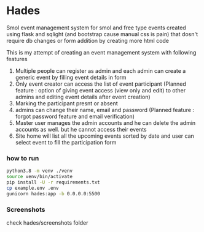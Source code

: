 # Hades 

Smol event management system for smol and free type events created using flask and sqlight (and bootstrap cause manual css is pain) that dosn't require db changes or form addition by creating more html code

This is my attempt of creating an event management system with following features

1. Multiple people can register as admin and each admin can create a generic event by filling event details in form
2. Only event creator can access the list of event participant (Planned feature : option of giving event access (view only and edit) to other admins and editing event details after event creation)
3. Marking the participant presnt or absent
4. admins can change their name, email and password (Planned feature : forgot password feature and email verification)
5. Master user manages the admin accounts and he can delete the admin accounts as well. but he cannot access their events 
6. Site home will list all the upcoming events sorted by date and user can select event to fill the participation form 

### how to run

```bash
python3.8 -m venv ./venv
source venv/bin/activate
pip install -U -r requirements.txt
cp example.env .env
gunicorn hades:app -b 0.0.0.0:5500
```

### Screenshots

check hades/screenshots folder